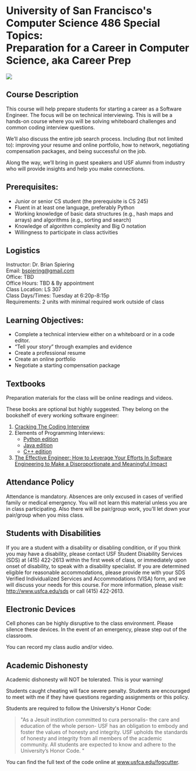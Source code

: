University of San Francisco's <br> Computer Science 486 Special Topics: <br> Preparation for a Career in Computer Science, aka Career Prep
=====

![](https://imgs.xkcd.com/comics/job_interview.png)

Course Description
------

This course will help prepare students for starting a career as a Software Engineer. The focus will be on technical interviewing. This is will be a hands-on course where you will be solving whiteboard challenges and common coding interview questions.

We’ll also discuss the entire job search process. Including (but not limited to): improving your resume and online portfolio, how to network, negotiating compensation packages, and being successful on the job. 

Along the way, we’ll bring in guest speakers and USF alumni from industry who will provide insights and help you make connections.

Prerequisites:
------

- Junior or senior CS student (the prerequisite is CS 245)
- Fluent in at least one language, preferably Python   
- Working knowledge of basic data structures (e.g., hash maps and arrays) and algorithms (e.g., sorting and search)
- Knowledge of algorithm complexity and Big O notation
- Willingness to participate in class activities 

Logistics
------

Instructor: Dr. Brian Spiering  
Email:  [bspiering@gmail.com](mailto:brianspiering)  
Office: TBD   
Office Hours: TBD & By appointment   
Class Location: LS 307  
Class Days/Times: Tuesday at 6:20p-8:15p  
Requirements: 2 units with minimal required work outside of class 

Learning Objectives:
-----

- Complete a technical interview either on a whiteboard or in a code editor.
- “Tell your story” through examples and evidence
- Create a professional resume
- Create an online portfolio
- Negotiate a starting compensation package

Textbooks
-----

Preparation materials for the class will be online readings and videos.

These books are optional but highly suggested. They belong on the bookshelf of every working software engineer:

1. [Cracking The Coding Interview](https://www.amazon.com/Cracking-Coding-Interview-Programming-Questions/dp/0984782850)
2. Elements of Programming Interviews:
    - [Python edition](https://www.amazon.com/Elements-Programming-Interviews-Python-Insiders/dp/1537713949)
    - [Java edition](https://www.amazon.com/Elements-Programming-Interviews-Java-Insiders/dp/1517671272)
    - [C++ edition](https://www.amazon.com/Elements-Programming-Interviews-Insiders-Guide/dp/1479274836)
3. [The Effective Engineer: How to Leverage Your Efforts In Software Engineering to Make a Disproportionate and Meaningful Impact](https://www.amazon.com/Effective-Engineer-Engineering-Disproportionate-Meaningful/dp/0996128107)

Attendance Policy
-----
Attendance is mandatory. Absences are only excused in cases of verified family or 
medical emergency. You will not learn this material unless you are in class participating. 
Also there will be pair/group work, you’ll let down your pair/group when you miss class.

Students with Disabilities
-----

If you are a student with a disability or disabling condition, or if you think you may 
have a disability, please contact USF Student Disability Services (SDS) at (415) 422-2613 
within the first week of class, or immediately upon onset of disability, to speak with a disability  specialist. If you are determined eligible for reasonable accommodations, please provide me  with your SDS Verified Individualized Services and Accommodations (VISA) form,  and we will discuss your needs for this course. For more information, 
please visit: http://www.usfca.edu/sds or call (415) 422-2613.

Electronic Devices
------
Cell phones can be highly disruptive to the class environment. Please silence these devices. In the event of an emergency, please step out of the classroom.  

You can record my class audio and/or video. 

Academic Dishonesty
------

Academic dishonesty will NOT be tolerated. This is your warning! 

Students caught cheating will face severe penalty. Students are encouraged to meet with me if they have questions regarding assignments or this policy. 

Students are required to follow the University's Honor Code: 

>"As a Jesuit institution committed to cura personalis- the care and education of the whole person- USF has an obligation to embody and foster the values of honesty and integrity. USF upholds the standards of honesty and integrity from all members of the academic community. All students are expected to know and adhere to the University’s Honor Code. " 

You can find the full text of the code online at www.usfca.edu/fogcutter.
